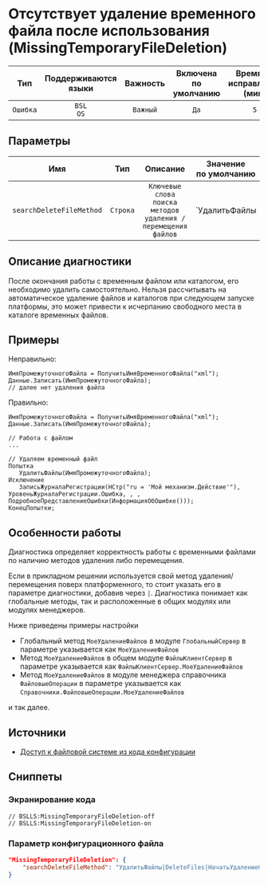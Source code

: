 # Отсутствует удаление временного файла после использования (MissingTemporaryFileDeletion)

|   Тип    |    Поддерживаются<br>языки    | Важность |    Включена<br>по умолчанию    |    Время на<br>исправление (мин)    |               Теги                |
|:--------:|:-----------------------------:|:--------:|:------------------------------:|:-----------------------------------:|:---------------------------------:|
| `Ошибка` |         `BSL`<br>`OS`         | `Важный` |              `Да`              |                 `5`                 |    `badpractice`<br>`standard`    |

## Параметры


|           Имя            |   Тип    |                           Описание                            |                                  Значение<br>по умолчанию                                   |
|:------------------------:|:--------:|:-------------------------------------------------------------:|:-------------------------------------------------------------------------------------------:|
| `searchDeleteFileMethod` | `Строка` | `Ключевые слова поиска методов удаления / перемещения файлов` | `УдалитьФайлы|DeleteFiles|НачатьУдалениеФайлов|BeginDeletingFiles|ПереместитьФайл|MoveFile` |
<!-- Блоки выше заполняются автоматически, не трогать -->
## Описание диагностики

После окончания работы с временным файлом или каталогом, его необходимо удалить самостоятельно. 
Нельзя рассчитывать на автоматическое удаление файлов и каталогов при следующем запуске платформы, 
это может привести к исчерпанию свободного места в каталоге временных файлов.

## Примеры

Неправильно:

```bsl
ИмяПромежуточногоФайла = ПолучитьИмяВременногоФайла("xml");
Данные.Записать(ИмяПромежуточногоФайла);
// далее нет удаления файла
```

Правильно:

```bsl
ИмяПромежуточногоФайла = ПолучитьИмяВременногоФайла("xml");
Данные.Записать(ИмяПромежуточногоФайла);

// Работа с файлом
...

// Удаляем временный файл
Попытка
   УдалитьФайлы(ИмяПромежуточногоФайла);
Исключение
   ЗаписьЖурналаРегистрации(НСтр("ru = 'Мой механизм.Действие'"), УровеньЖурналаРегистрации.Ошибка, , , ПодробноеПредставлениеОшибки(ИнформацияОбОшибке()));
КонецПопытки;
```

## Особенности работы

Диагностика определяет корректность работы с временными файлами по наличию методов удаления либо перемещения.

Если в прикладном решении используется свой метод удаления/перемещения поверх платформенного, то стоит указать его в параметре диагностики, добавив через `|`. Диагностика понимает как глобальные методы, так и расположенные в общих модулях или модулях менеджеров.

Ниже приведены примеры настройки

- Глобальный метод `МоеУдалениеФайлов` в модуле `ГлобальныйСервер` в параметре указывается как `МоеУдалениеФайлов`
- Метод `МоеУдалениеФайлов` в общем модуле `ФайлыКлиентСервер` в параметре указывается как `ФайлыКлиентСервер.МоеУдалениеФайлов`
- Метод `МоеУдалениеФайлов` в модуле менеджера справочника `ФайловыеОперации` в параметре указывается как `Справочники.ФайловыеОперации.МоеУдалениеФайлов`

и так далее.

## Источники

* [Доступ к файловой системе из кода конфигурации](https://its.1c.ru/db/v8std#content:542:hdoc)

## Сниппеты

<!-- Блоки ниже заполняются автоматически, не трогать -->
### Экранирование кода

```bsl
// BSLLS:MissingTemporaryFileDeletion-off
// BSLLS:MissingTemporaryFileDeletion-on
```

### Параметр конфигурационного файла

```json
"MissingTemporaryFileDeletion": {
    "searchDeleteFileMethod": "УдалитьФайлы|DeleteFiles|НачатьУдалениеФайлов|BeginDeletingFiles|ПереместитьФайл|MoveFile"
}
```
